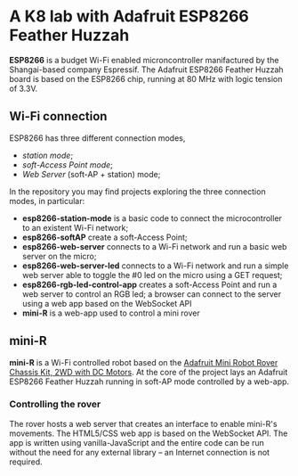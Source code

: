 # A K8 lab with Adafruit ESP8266 Feather Huzzah
**ESP8266** is a budget Wi-Fi enabled microncontroller manifactured by the Shangai-based company Espressif.
The Adafruit ESP8266 Feather Huzzah board is based on the ESP8266 chip, running at 80 MHz with logic tension of 3.3V.

## Wi-Fi connection
ESP8266 has three different connection modes, 
- _station mode_;
- _soft-Access Point mode_;
- _Web Server_ (soft-AP + station) mode;

In the repository you may find projects exploring the three connection modes, in particular:
- **esp8266-station-mode** is a basic code to connect the microcontroller to an existent Wi-Fi network;
- **esp8266-softAP** create a soft-Access Point;
- **esp8266-web-server** connects to a Wi-Fi network and run a basic web server on the micro;
- **esp8266-web-server-led** connects to a Wi-Fi network and run a simple web server able to toggle the #0 led on the micro using a GET request;
- **esp8266-rgb-led-control-app** creates a soft-Access Point and run a web server to control an RGB led; a browser can connect to the server using a web app based on the WebSocket API
- **mini-R** is a web-app used to control a mini rover

## mini-R
**mini-R** is a Wi-Fi controlled robot based on the [Adafruit Mini Robot Rover Chassis Kit, 2WD with DC Motors](https://www.adafruit.com/product/2939).
At the core of the project lays an Adafruit ESP8266 Feather Huzzah running in soft-AP mode controlled by a web-app.

### Controlling the rover
The rover hosts a web server that creates an interface to enable mini-R's movements.
The HTML5/CSS web app is based on the WebSocket API. The app is written using vanilla-JavaScript and the entire code can be run without the need for any external library – an Internet connection is not required.
